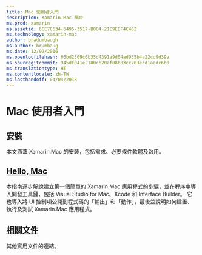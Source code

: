 ```yaml
---
title: Mac 使用者入門
description: Xamarin.Mac 簡介
ms.prod: xamarin
ms.assetid: 6CE7C634-6495-3517-B004-21C9EBF4C462
ms.technology: xamarin-mac
author: bradumbaugh
ms.author: brumbaug
ms.date: 12/02/2016
ms.openlocfilehash: 66bd2509c6b35d4391a9d04ad955b4a22cd9d39a
ms.sourcegitcommit: 945df041e2180cb20af08b83cc703ecd1aedc6b0
ms.translationtype: HT
ms.contentlocale: zh-TW
ms.lasthandoff: 04/04/2018
---
```

# <a name="getting-started-with-mac"></a>Mac 使用者入門

##  <a name="installationmacget-startedinstallationmd"></a>[安裝](~/mac/get-started/installation.md)

本文涵蓋 Xamarin.Mac 的安裝，包括需求、必要條件軟體及啟用。

##  <a name="hello-macmacget-startedhello-macmd"></a>[Hello, Mac](~/mac/get-started/hello-mac.md)

本指南逐步解說建立第一個簡單的 Xamarin.Mac 應用程式的步驟，並在程序中導入開發工具鏈，包括 Visual Studio for Mac、Xcode 和 Interface Builder。 它也導入將 UI 控制項公開到程式碼的「輸出」和「動作」，最後並說明如何建置、執行及測試 Xamarin.Mac 應用程式。

##  <a name="related-documentationmacget-startedrelatedmd"></a>[相關文件](~/mac/get-started/related.md)

其他實用文件的連結。
